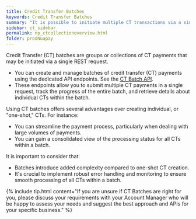 ```yaml
---
title: Credit Transfer Batches
keywords: Credit Transfer Batches
summary: "It is possible to initiate multiple CT transactions via a single CT Batch request. A CT Batch is a collection or group of CT transactions and allows you to process multiple payments in one go."
sidebar: ct_sidebar
permalink: np_ctcollectionoverview.html
folder: prodNuapay
---
```


Credit Transfer (CT) batches are groups or collections of CT payments that may be initiated via a single REST request.

* You can create and manage batches of credit transfer (CT) payments using the dedicated API endpoints. See the [CT Batch API](np_ctcreatecoll.html).
* These endpoints allow you to submit multiple CT payments in a single request, track the progress of the entire batch, and retrieve details about individual CTs within the batch.

Using CT batches offers several advantages over creating individual, or "one-shot," CTs. For instance:

* You can streamline the payment process, particularly when dealing with large volumes of payments.
* You can gain a consolidated view of the processing status for all CTs within a batch.

It is important to consider that:

* Batches introduce added complexity compared to one-shot CT creation.
* It's crucial to implement robust error handling and monitoring to ensure smooth processing of all CTs within a batch.

{% include tip.html content="If you are unsure if CT Batches are right for you, please discuss your requirements with your Account Manager who will be happy to assess your needs and suggest the best approach and APIs for your specific business." %}
